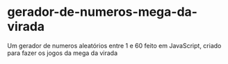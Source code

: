 # gerador-de-numeros-mega-da-virada
Um gerador de numeros aleatórios entre 1 e 60 feito em JavaScript, criado para fazer os jogos da mega da virada
